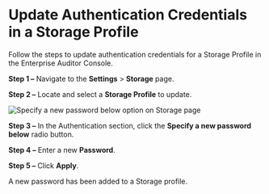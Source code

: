 # Update Authentication Credentials in a Storage Profile

Follow the steps to update authentication credentials for a Storage Profile in the Enterprise
Auditor Console.

**Step 1 –** Navigate to the **Settings** > **Storage** page.

**Step 2 –** Locate and select a **Storage Profile** to update.

![Specify a new password below option on Storage page](/img/product_docs/accessanalyzer/11.6/admin/settings/storage/updateauth.webp)

**Step 3 –** In the Authentication section, click the **Specify a new password below** radio button.

**Step 4 –** Enter a new **Password**.

**Step 5 –** Click **Apply**.

A new password has been added to a Storage profile.
